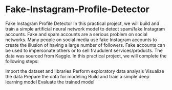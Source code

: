 # Fake-Instagram-Profile-Detector
Fake Instagram Profile Detector
In this practical project, we will build and train a simple artificial neural network model to detect spam/fake Instagram accounts. Fake and spam accounts are a serious problem on social networks. Many people on social media use fake Instagram accounts to create the illusion of having a large number of followers. Fake accounts can be used to impersonate others or to sell fraudulent services/products. The data was sourced from Kaggle. In this practical project, we will complete the following steps:

Import the dataset and libraries
Perform exploratory data analysis
Visualize the data
Prepare the data for modeling
Build and train a simple deep learning model
Evaluate the trained model
